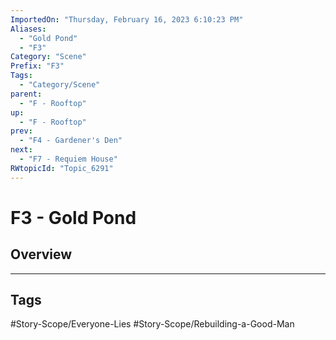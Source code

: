```yaml
---
ImportedOn: "Thursday, February 16, 2023 6:10:23 PM"
Aliases:
  - "Gold Pond"
  - "F3"
Category: "Scene"
Prefix: "F3"
Tags:
  - "Category/Scene"
parent:
  - "F - Rooftop"
up:
  - "F - Rooftop"
prev:
  - "F4 - Gardener's Den"
next:
  - "F7 - Requiem House"
RWtopicId: "Topic_6291"
---
```

# F3 - Gold Pond
## Overview

---
## Tags
#Story-Scope/Everyone-Lies #Story-Scope/Rebuilding-a-Good-Man

